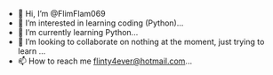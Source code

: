 - 👋 Hi, I’m @FlimFlam069
- 👀 I’m interested in learning coding (Python)...
- 🌱 I’m currently learning Python...
- 💞️ I’m looking to collaborate on nothing at the moment, just trying to learn ...
- 📫 How to reach me flinty4ever@hotmail.com...

<!---
FlimFlam069/FlimFlam069 is a ✨ special ✨ repository because its `README.md` (this file) appears on your GitHub profile.
You can click the Preview link to take a look at your changes.
--->
